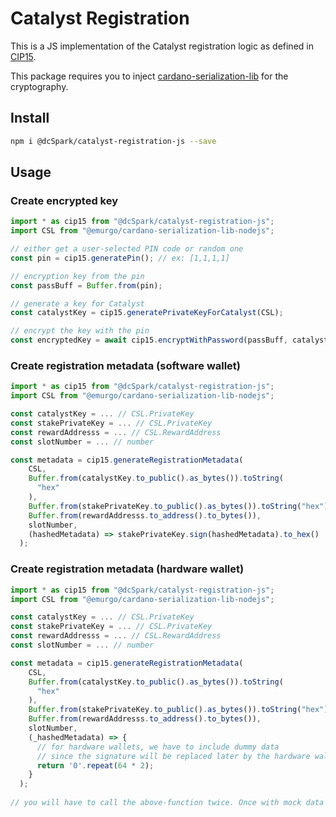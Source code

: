 # Catalyst Registration

This is a JS implementation of the Catalyst registration logic as defined in [CIP15](https://github.com/cardano-foundation/CIPs/tree/master/CIP-0015).

This package requires you to inject [cardano-serialization-lib](https://github.com/Emurgo/cardano-serialization-lib/) for the cryptography.

## Install

```sh
npm i @dcSpark/catalyst-registration-js --save
```

## Usage

### Create encrypted key

```ts
import * as cip15 from "@dcSpark/catalyst-registration-js";
import CSL from "@emurgo/cardano-serialization-lib-nodejs";

// either get a user-selected PIN code or random one
const pin = cip15.generatePin(); // ex: [1,1,1,1]

// encryption key from the pin
const passBuff = Buffer.from(pin);

// generate a key for Catalyst
const catalystKey = cip15.generatePrivateKeyForCatalyst(CSL);

// encrypt the key with the pin
const encryptedKey = await cip15.encryptWithPassword(passBuff, catalystKey.as_bytes());
```

### Create registration metadata (software wallet)

```ts
import * as cip15 from "@dcSpark/catalyst-registration-js";
import CSL from "@emurgo/cardano-serialization-lib-nodejs";

const catalystKey = ... // CSL.PrivateKey
const stakePrivateKey = ... // CSL.PrivateKey
const rewardAddresss = ... // CSL.RewardAddress
const slotNumber = ... // number

const metadata = cip15.generateRegistrationMetadata(
    CSL,
    Buffer.from(catalystKey.to_public().as_bytes()).toString(
      "hex"
    ),
    Buffer.from(stakePrivateKey.to_public().as_bytes()).toString("hex"),
    Buffer.from(rewardAddresss.to_address().to_bytes()),
    slotNumber,
    (hashedMetadata) => stakePrivateKey.sign(hashedMetadata).to_hex()
  );
```

### Create registration metadata (hardware wallet)

```ts
import * as cip15 from "@dcSpark/catalyst-registration-js";
import CSL from "@emurgo/cardano-serialization-lib-nodejs";

const catalystKey = ... // CSL.PrivateKey
const stakePrivateKey = ... // CSL.PrivateKey
const rewardAddresss = ... // CSL.RewardAddress
const slotNumber = ... // number

const metadata = cip15.generateRegistrationMetadata(
    CSL,
    Buffer.from(catalystKey.to_public().as_bytes()).toString(
      "hex"
    ),
    Buffer.from(stakePrivateKey.to_public().as_bytes()).toString("hex"),
    Buffer.from(rewardAddresss.to_address().to_bytes()),
    slotNumber,
    (_hashedMetadata) => {
      // for hardware wallets, we have to include dummy data
      // since the signature will be replaced later by the hardware wallet itself
      return '0'.repeat(64 * 2);
    }
  );
 
// you will have to call the above-function twice. Once with mock data (as shown) and once with data you get from the hw wallet
```
